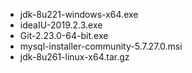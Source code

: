 * jdk-8u221-windows-x64.exe<br>
* ideaIU-2019.2.3.exe<br>
* Git-2.23.0-64-bit.exe<br>
* mysql-installer-community-5.7.27.0.msi<br>
* jdk-8u261-linux-x64.tar.gz<br>